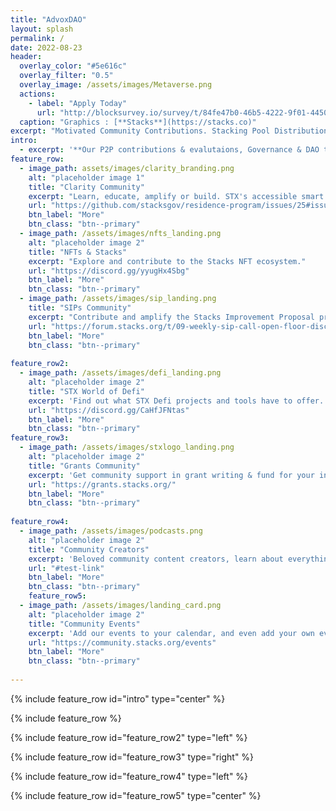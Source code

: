 ```yaml
---
title: "AdvoxDAO"
layout: splash
permalink: /
date: 2022-08-23
header:
  overlay_color: "#5e616c"
  overlay_filter: "0.5"
  overlay_image: /assets/images/Metaverse.png
  actions:
    - label: "Apply Today"
      url: "http://blocksurvey.io/survey/t/84fe47b0-46b5-4222-9f01-445020467e5d/r/o"
  caption: "Graphics : [**Stacks**](https://stacks.co)"
excerpt: "Motivated Community Contributions. Stacking Pool Distribution. Longterm Community Power & Innovation."
intro: 
  - excerpt: '**Our P2P contributions & evalutaions, Governance & DAO tools are all built right into the official STX [discord](https://discord.gg/MFmywhcu3F)!**'
feature_row:
  - image_path: assets/images/clarity_branding.png
    alt: "placeholder image 1"
    title: "Clarity Community"
    excerpt: "Learn, educate, amplify or build. STX's accessible smart contract language."
    url: "https://github.com/stacksgov/residence-program/issues/25#issuecomment-1072339878"
    btn_label: "More"
    btn_class: "btn--primary"
  - image_path: /assets/images/nfts_landing.png
    alt: "placeholder image 2"
    title: "NFTs & Stacks"
    excerpt: "Explore and contribute to the Stacks NFT ecosystem."
    url: "https://discord.gg/yyugHx4Sbg"
    btn_label: "More"
    btn_class: "btn--primary"
  - image_path: /assets/images/sip_landing.png
    title: "SIPs Community"
    excerpt: "Contribute and amplify the Stacks Improvement Proposal processes."
    url: "https://forum.stacks.org/t/09-weekly-sip-call-open-floor-discussion-sip-stacks-improvement-proposal/13610"
    btn_label: "More"
    btn_class: "btn--primary"
    
feature_row2:
  - image_path: /assets/images/defi_landing.png
    alt: "placeholder image 2"
    title: "STX World of Defi"
    excerpt: 'Find out what STX Defi projects and tools have to offer. Stacking, Farming, PoX Mining etc.'
    url: "https://discord.gg/CaHfJFNtas"
    btn_label: "More"
    btn_class: "btn--primary"
feature_row3:
  - image_path: /assets/images/stxlogo_landing.png
    alt: "placeholder image 2"
    title: "Grants Community"
    excerpt: 'Get community support in grant writing & fund for your innovative project.'
    url: "https://grants.stacks.org/"
    btn_label: "More"
    btn_class: "btn--primary"
    
feature_row4:
  - image_path: /assets/images/podcasts.png
    alt: "placeholder image 2"
    title: "Community Creators"
    excerpt: 'Beloved community content creators, learn about everything happening in Stacks.'
    url: "#test-link"
    btn_label: "More"
    btn_class: "btn--primary"
    feature_row5:
  - image_path: /assets/images/landing_card.png
    alt: "placeholder image 2"
    title: "Community Events"
    excerpt: 'Add our events to your calendar, and even add your own events to the Stacks community calendar.'
    url: "https://community.stacks.org/events"
    btn_label: "More"
    btn_class: "btn--primary"
 
---
```


{% include feature_row id="intro" type="center" %}

{% include feature_row %}

{% include feature_row id="feature_row2" type="left" %}

{% include feature_row id="feature_row3" type="right" %}

{% include feature_row id="feature_row4" type="left" %}

{% include feature_row id="feature_row5" type="center" %}
